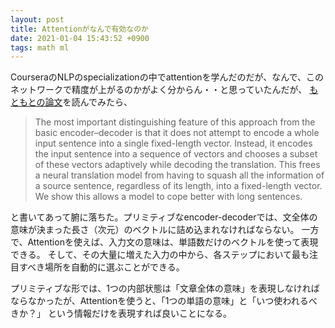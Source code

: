 ```yaml
---
layout: post
title: Attentionがなんで有効なのか
date: 2021-01-04 15:43:52 +0900
tags: math ml
---
```


CourseraのNLPのspecializationの中でattentionを学んだのだが、なんで、このネットワークで精度が上がるのかがよく分からん・・と思っていたんだが、
[もともとの論文](https://arxiv.org/abs/1409.0473)を読んでみたら、

> The most important distinguishing feature of this approach from the basic encoder–decoder is that it does not attempt to encode
> a whole input sentence into a single fixed-length vector. Instead, it encodes the input sentence into a sequence of vectors
> and chooses a subset of these vectors adaptively while decoding the translation.
> This frees a neural translation model from having to squash all the information of a source sentence,
> regardless of its length, into a fixed-length vector. We show this allows a model to cope better with long sentences.

と書いてあって腑に落ちた。プリミティブなencoder-decoderでは、文全体の意味が決まった長さ（次元）のベクトルに詰め込まれなければならない。
一方で、Attentionを使えば、入力文の意味は、単語数だけのベクトルを使って表現できる。
そして、その大量に増えた入力の中から、各ステップにおいて最も注目すべき場所を自動的に選ぶことができる。

プリミティブな形では、1つの内部状態は「文章全体の意味」を表現しなければならなかったが、Attentionを使うと、「1つの単語の意味」と「いつ使われるべきか？」
という情報だけを表現すれば良いことになる。
